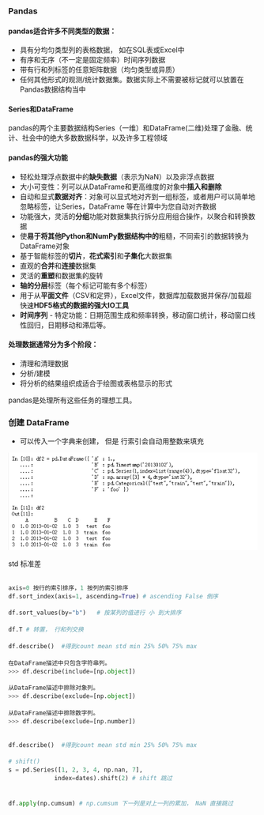 



### Pandas

#### pandas适合许多不同类型的数据：

-   具有分均匀类型列的表格数据， 如在SQL表或Excel中
-   有序和无序（不一定是固定频率）时间序列数据
-   带有行和列标签的任意矩阵数据（均匀类型或异质）
-   任何其他形式的观测/统计数据集。数据实际上不需要被标记就可以放置在Pandas数据结构当中



#### Series和DataFrame

pandas的两个主要数据结构Series（一维）和DataFrame(二维)处理了金融、统计、社会中的绝大多数数据科学，以及许多工程领域



#### pandas的强大功能

*   轻松处理浮点数据中的**缺失数据**（表示为NaN）以及非浮点数据
*   大小可变性：列可以从DataFrame和更高维度的对象中**插入和删除**
*   自动和显式**数据对齐**：对象可以显式地对齐到一组标签，或者用户可以简单地忽略标签，让Series，DataFrame 等在计算中为您自动对齐数据
*   功能强大，灵活的**分组**功能对数据集执行拆分应用组合操作，以聚合和转换数据
*   使**易于将其他Python和NumPy数据结构中的**粗糙，不同索引的数据转换为DataFrame对象
*   基于智能标签的**切片**，**花式索引**和**子集化**大数据集
*   直观的**合并**和**连接**数据集
*   灵活的**重塑**和数据集的旋转
*   **轴的分层**标签（每个标记可能有多个标签）
*   用于从**平面文件**（CSV和定界），Excel文件，数据库加载数据并保存/加载超快速**HDF5格式的数据的强大IO工具**
*   **时间序列** - 特定功能：日期范围生成和频率转换，移动窗口统计，移动窗口线性回归，日期移动和滞后等。



#### 处理数据通常分为多个阶段：

-   清理和清理数据
-   分析/建模
-   将分析的结果组织成适合于绘图或表格显示的形式



pandas是处理所有这些任务的理想工具。



### 创建 DataFrame



-   可以传入一个字典来创建， 但是 行索引会自动用整数来填充

![53128331794](assets/1531283317944.png)

std 标准差



```python

axis=0 按行的索引排序，1 按列的索引排序
df.sort_index(axis=1, ascending=True) # ascending False 倒序

df.sort_values(by="b")   # 按某列的值进行 小 到大排序

df.T # 转置， 行和列交换

df.describe()  #得到count	mean std min 25% 50% 75% max	

在DataFrame描述中只包含字符串列。
>>> df.describe(include=[np.object])

从DataFrame描述中排除对象列。
>>> df.describe(exclude=[np.object])

从DataFrame描述中排除数字列。
>>> df.describe(exclude=[np.number])
```





```python

df.describe()  #得到count	mean std min 25% 50% 75% max	

# shift()
s = pd.Series([1, 2, 3, 4, np.nan, 7],
             index=dates).shift(2) # shift 跳过


df.apply(np.cumsum) # np.cumsum 下一列是对上一列的累加， NaN 直接跳过



```

